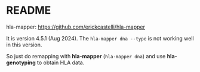 # README

hla-mapper: https://github.com/erickcastelli/hla-mapper

It is version 4.5.1 (Aug 2024). The `hla-mapper dna --type` is not working well in this version.

So just do remapping with **hla-mapper** (`hla-mapper dna`) and use **hla-genotyping** to obtain HLA data.
